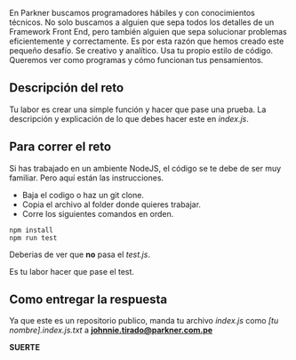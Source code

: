 En Parkner buscamos programadores hábiles y con conocimientos técnicos. No solo buscamos a alguien que sepa todos los detalles de un Framework Front End, pero también alguien que sepa solucionar problemas eficientemente y correctamente.
Es por esta razón que hemos creado este pequeño desafío. Se creativo y analítico. Usa tu propio estilo de código. Queremos ver como programas y cómo funcionan tus pensamientos.

## Descripción del reto

Tu labor es crear una simple función y hacer que pase una prueba. La descripción y explicación de lo que debes hacer este en _index.js_.

## Para correr el reto

Si has trabajado en un ambiente NodeJS, el código se te debe de ser muy familiar. Pero aquí están las instrucciones.

- Baja el codigo o haz un git clone.
- Copia el archivo al folder donde quieres trabajar.
- Corre los siguientes comandos en orden.
```
npm install
npm run test
```

Deberias de ver que **no** pasa el _test.js_.

Es tu labor hacer que pase el test.

## Como entregar la respuesta

Ya que este es un repositorio publico, manda tu archivo _index.js_ como _[tu nombre].index.js.txt_ a **johnnie.tirado@parkner.com.pe**

**SUERTE**
